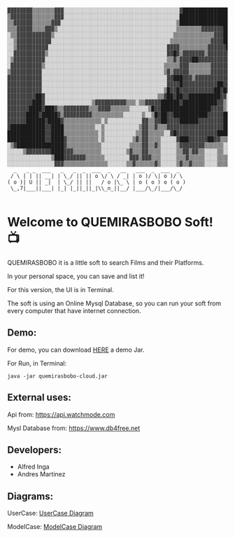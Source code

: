 
```

▓▓▓▓▓▓▓▓▒▒▒▒▒▒▒▓▓▓░░░░░░░░░░░░░░░░░░░░░░░░░░░░░░░░░░░░░▓█████████████████▒░░░░░░░░░░░░░░░░
▒▓▓▓▓▓▓▓▒▒▒▒▒▒▒▓▓▓░░░░░░░░░░░░░░░░░░░░░░░░░░░░░░░░░░░░░███████████████████▓▒░░░░░░░░░░░░░░
▒▒▓▓▓▓▓▓▒▒▒▒▒▒▓▓▓░░░░░░░░░░░░░░░░░░░░░░░░░░░░░░░░░░░░░▒█████████████████████░░░░░░░░░░░░░░
▒▒▒▓▓▓▓▓▒▒▒▒▓▓▓▒░░░░░░░░░░░░░░░░░░░░░░░░░░░░░░░░░░░░░░▒▒▒▒▒▒▒▒▓▓▓▓▓▓▓███████▒░░░░░░░░░░░░░
░▒▒▓▓▓▓▓▓▓▓▓▓▓▒░░░░░░░░░░░░░░░░░░░░░░░░░░░░░░░░░░░░░░▒▒▒▒▒▒▒▒▒▒▒▒▒▓▓▓████████░░░░░░░░░░░░░
░░▒▓▓▓▓▓▓▓▓▓▓▓░░░░░░░░░░░░░░░░░░░░░░░░░░░░░░░░░░░░░░▒▒▒▒▒▒▒▒▒▒▒▒▒▓▓▓▓███████▓░░░░░░░░░░░░░
░░▒▓▓▓▓▓▓▓▓▓▓░░░░░░░░░░░░░░░░░░░░░░░░░░░░░░░░░░░░░░▓▓▓▓▒▒▒▒▒▒▒▒▒▓▓▓▓▓▓██████░░░░░░░░░░░░░░
░░▓▓▓▓▓▓▓▓▓▓▒░░░░░░░░░░░░░░░░░░░░░░░░░░░░░░░░░░░░░░▓▓█▓▒▓▓▓▓▓▓▓▒▓▓▓▓▓▓▓▓███▓░░░░░░░░░░░░░░
░▒▓▓▓▓▓▓▓▓▓▓░░░░░░░░░░░░░░░░░░░░░░░░░░░░░░░░░░░░░░░▒▒▓▒▓▓▓▓██▓▓▓▓▓▓▓▓▓▓▓▓██▒░░░░░░░░░░░░░░
░▓▓▓▓▓▓▓▓▓▓▒░░░░░░░░░░░░░░░░░░░░░░░░░░░░░░░░░░░░░░▒▒▒▒▒▓▓▓▒▒▒▒▒▒▒▓▓▓▓▓▓▓▓▓▓▒░░░░░░░░░░░░░░
▒▓▓▓▓▓▓▓▓▓▓░░░░░░░░░░░░░░░░░░░░░░░░░░░░░░░░░░░░░░░▒▓▒▓▓▓▓▓▒▒▒▒▒▒▒▓▓▓▓▓▓▓▓▓▓▒░░░░░░░░░░░░░░
▓▓▓▓▓▓▓▓▓▓▓░░░░░░░░░░░░░░░░░░░░░░░░░░░░░░░░░░░░░░░░▓▓███▓▓▓▒▓▓▓▓▓▓▓▓▓▓▓▓▒▓▓░░░░░░░░░░░░░░░
▓▓▓▓▓▓▓▓▓▓▓░░░░░░░░░░░░░░░░░░░░░░░░░░░░░░░░░░░░░░░░▓▓▓▓█▓▓▓▓▓▓▓▓▓▓▓██▓▓▓▓▒░░░░░░░░░░░░░░░░
▓▓▓▓▓▓▓▓▓▓▓░░░░░░░░░░░░░░░░░░░░░░░░░░░░░░░░░░░░░░░▒█▓▓█▓▓▓▓▓▓▓▓▓▓▓██▓█▓░░░░░░░░░░░░░░░░░░░
▓▓▓▓▓▓▓▓▓██▓░░░░░░░░░░░░░░░░░░░░░░░░░░░░░░░░░░░░▒▒▓██▓██▓▓██████████▓▓░░░░░░░░░░░░░░░░░░░░
▓▓▓▓▓▓▓▓███▓░░░░░░░░░░░░░░░▒▓▓▓▓▓▓▓▓▓▓▒▒▒░▒▒▓▓▓▓▓██████▓███████████▓▓▒░░░░░░░░░░░░░░░░░░░░
▓▓▓▓▓▓▓████▓███▓▒▒▓▓▓▓▓▓▓▓▒▒▒▓▓▓▓▒▒▒▒▒▒░░░░░░▒█▓▓████████████████▓▓▓▓▒░░░░░░░░░░░░░░░░░░░░
▓▓▓▓▓▓████▓█████▓▒▓▓▓▓▓▓▓▓▓▒▒▒▒▒▒▒▒▒▒░░░░░░▒░░▒█▓██▓▓███████████▓▓▓▓▓██▓▒▒░░░░░░░░░░░░░░░░
▓▓▓▓▓▓██████▓████▓▒▒▒▒▒▒▒▒▒▒▒▒░▒░░░░░░░░░░░▓▓▒▒▓▓██▓▓▓▓██████▓▓▓▓▓▓▓▓████▓▓▓▓▒░░░░░░░░░░░░
▓███████████▓▓████▒▒▒▒▒▒▒▒▒▒░░▒░░░░░░░░░░░▒▓▓▒▒▓▒▒▒▓▓▓▓▓▓▓▓▓▓▓▓▓▓▓▓▓▓███▓▒▓▓▓▓▓▓▒▒░░░░░░░░
████████████▓▓████▒▒▒▒▒▒▒▒▒▒▒░▒░░░░░░░░░░▒▒▓▓▒▒▒▒▒░░▓█▓▓▓▓▓▓▓▓▓▓▓▓▓████▓▒▓▒▒▒▓▓▓▓▓▓▓▒░░░░░
████████████▓▓████▓▒▒▒▒▒▒▒▒▒▒░▒░░░░░░░░░▒▓▒▓▓▒▒▒▒░░░░░▓███▓▓▓▓▓▓██▓▓▒▒▒░░░░░░▒░░▒▒▓▓▓▓▓▒░░
░▒▓███████████████▓▒▒▒▒▒▒▒▒▒▒▒░░░░░░░░░▒▒▒▒▓▓▒▒▓▒░░░░░▒▓▓▓▓▓▓▓▓▒▒▒▒▒▒░░░░░░░░░▒▒░░░░▒▓▓▓▓▒
░░░░░▒▓▓▓▓▓▓▓▓████▓▓▓▒▒▒▒▒▒▒▒▒░░░░░░░░▒▓▒▒▒▓▓▒▒▒▒░░░░░▒▒▓▓▒▓▓▒▒░░░░▒▒░░░░░░░▒▒▒▒▒░░░▒▒▒▓██
░░░░░░░░░░░░░░▒███▓▓▓▓▓▓▓▒▒▒▒▒▒░░░░░░░░▓▓▓▒▓▓▓▒▒▒░░░░░▒▒▒▓▒▒▒▒▒░░░░▒▒▒▒▒▒▒▒▒▒▒▒▒▒▒░░▒▒▒▒▓█
░░░░░░░░░░░░░░░▓▓▓▒▒▒▒▒▒▒▒▒▒▒▒▒▒░░░░░░▒▒▓▒▒▒▒▒▒▓▒░░░░░▒▓▒▒▓▒▒▒▒░░░░▒▒▒▒▒▒▒░▒▒▒▒▒▒▒▒▒▒░▓▓▓▓
  _   _ _  ___   _   _  _  ___  _   __   ___  _  ___  _  
 / \ | | || __| | \_/ || || o \/ \ / _| | o )/ \| o )/ \ 
( o )| U || _|  | \_/ || ||   / o |\_ \ | o ( o ) o ( o )
 \_,7|___||___| |_| |_||_||_|\\_n_||__/ |___/\_/|___/\_/ 
                                                         
```

# Welcome to QUEMIRASBOBO Soft! :tv:

QUEMIRASBOBO it is a little soft to search Films and their Platforms.

In your personal space, you can save and list it!

For this version, the UI is in Terminal.

The soft is using an Online Mysql Database, so you can run your soft from every computer that have internet connection.

## Demo:

For demo, you can download <a href="https://drive.google.com/file/d/1Hu6HGgfkw5ctWC6ZUbsORayyWwEY3MIL/view?usp=sharing">HERE</a> a demo Jar.

For Run, in Terminal: 
```
java -jar quemirasbobo-cloud.jar
```




## External uses:

Api from: <a href="https://api.watchmode.com/">https://api.watchmode.com</a>

Mysl Database from: <a href="https://www.db4free.net/">https://www.db4free.net</a>

## Developers:

- Alfred Inga
- Andres Martinez

## Diagrams:

UserCase: <a href="https://drive.google.com/file/d/1NsY8A9aLiy8e8ttAMMRATxbc-otl-qIs/view?usp=sharing"> UserCase Diagram</a>

ModelCase: <a href="https://drive.google.com/file/d/1LmFyxxLamI3695-A491RAb2FQLh5tVuP/view?usp=sharing"> ModelCase Diagram</a>

